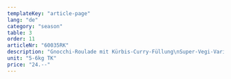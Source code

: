 ```yaml
---
templateKey: "article-page"
lang: "de"
category: "season"
table: 3
order: 11
articleNr: "60035RK"
description: "Gnocchi-Roulade mit Kürbis-Curry-Füllung\nSuper-Vegi-Variante Stk. ca. 350gr"
unit: "5-6kg TK"
price: "24.--"
---
```

